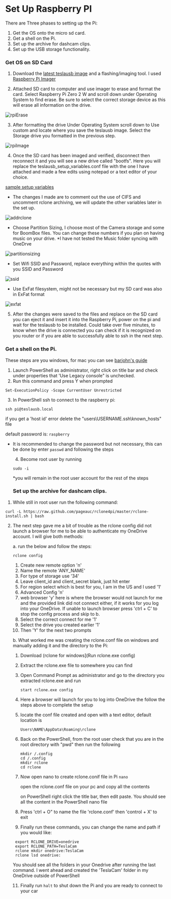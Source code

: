 # Set Up Raspberry PI
There are Three phases to setting up the Pi:
1. Get the OS onto the micro sd card.
2. Get a shell on the Pi.
3. Set up the archive for dashcam clips.
4. Set up the USB storage functionality.

### Get OS on SD Card
1. Download the [latest teslausb image](https://github.com/marcone/teslausb/releases) and a flashing/imaging tool. I used [Raspberry Pi Imager](https://github.com/marcone/teslausb/releases)

2. Attached SD card to computer and use imager to erase and format the card. Select Raspberry Pi Zero 2 W and scroll down under Operating System to find erase. Be sure to select the correct storage device as this will erase all information on the drive. 

![rpiErase](https://github.com/kamelne/teslausb_OneDrive/assets/57120024/8bbe9d88-2d48-4444-9df1-42df59b5b689)

3. After formatting the drive Under Operating System scroll down to Use custom and locate where you save the teslausb image. Select the Storage drive you formatted in the previous step.

![rpiImage](https://github.com/kamelne/teslausb_OneDrive/assets/57120024/e9fdab14-c572-4480-a5bf-b914926ebf25)

4. Once the SD card has been imaged and verified, disconnect then reconnect it and you will see a new drive called "bootfs". Here you will replace the teslausb_setup_variables.conf file with the one I have attached and made a few edits using notepad or a text editor of your choice.

[sample setup variables](doc/teslausb_setup_variables.conf)

- The changes I made are to comment out the use of CIFS and uncomment rclone archiving, we will update the other variables later in the set up. 

![addrclone](https://github.com/kamelne/teslausb_OneDrive/assets/57120024/cb4c6846-9bed-4f45-80da-c4338b0e27c4)

  
- Choose Partition Sizing, I choose most of the Camera storage and some for BoomBox files. You can change these numbers if you plan on having music on your drive. *I have not tested the Music folder syncing with OneDrve

![partitionsizing](https://github.com/kamelne/teslausb_OneDrive/assets/57120024/2222a720-c662-4805-89d1-5679e1a5e06c)


- Set Wifi SSID and Password, replace everything within the quotes with you SSID and Password

![ssid](https://github.com/kamelne/teslausb_OneDrive/assets/57120024/6753560b-2b1d-4d0b-ae64-908ab858bf91)

- Use ExFat filesystem, might not be necessary but my SD card was also in ExFat format

![exfat](https://github.com/kamelne/teslausb_OneDrive/assets/57120024/f580a8b8-e777-466f-8df5-6b05f4e0f865)


5. After the changes were saved to the files and replace on the SD card you can eject it and insert it into the Raspberry Pi, power on the pi and wait for the teslausb to be installed. Could take over five minutes, to know when the drive is connected you can check if it is recognized on you router or if you are able to successfully able to ssh in the next step.

### Get a shell on the Pi.
These steps are you windows, for mac you can see [barjohn's guide](https://github.com/barjohn/MarconeTeslausb/blob/master/doc/GetShellWithoutMonitorOnWindows.md)

1. Launch PowerShell as administrator, right click on title bar and check under properties that 'Use Legacy console" is unchecked.
2. Run this command and press Y when prompted

  `Set-ExecutionPolicy -Scope CurrentUser Unrestricted`

3. In PowerShell ssh to connect to the raspberry pi:
   
  `ssh pi@teslausb.local` 

  if you get a 'host id' error delete the "users\USERNAME\.ssh\known_hosts" file

  default password is:   `raspberry`

* It is recommended to change the password but not necessary, this can be done by enter `passwd` and following the steps

  4. Become root user by running
  
  `sudo -i`
  
  *you will remain in the root user account for the rest of the steps

  ### Set up the archive for dashcam clips.

1. While still in root user run the following command:

`curl -L https://raw.github.com/pageauc/rclone4pi/master/rclone-install.sh | bash`

2. The next step gave me a bit of trouble as the rclone config did not launch a browser for me to be able to authenticate my OneDrive account. I will give both methods:

   a. run the below and follow the steps:

   `rclone config`

     1. Create new remote option 'n'
     2. Name the remote 'ANY_NAME'
     3. For type of storage use '34'
     4. Leave  client_id and client_secret blank, just hit enter
     5. For region select which is best for you, I am in the US and I used '1'
     6. Advanced Config 'n'
     7. web browser 'y' here is where the browser would not launch for me and the provided link did not connect either, if it works for you log into your OneDrive. If unable to launch browser press 'ctrl + C' to stop the config process and skip to b.
     8. Select the correct connect for me '1'
     9. Select the drive you created earlier '1'
     10. Then 'Y' for the next two prompts
  
    b. What worked me was creating the rclone.conf file on windows and manually adding it and the directory to the Pi:
   
     1. Download (rclone for windows](Run rclone.exe config)
     2. Extract the rclone.exe file to somewhere you can find
     3. Open Command Prompt as administrator and go to the directory you extracted rclone.exe and run

        `start rclone.exe config`

     4. Here a browser will launch for you to log into OneDrive the follow the steps above to complete the setup
     5. locate the conf file created and open with a text editor, default location is

        `Users\NAME\AppData\Roaming\rclone`
        
     7. Back on the PowerShell, from the root user check that you are in the root directory with "pwd" then run the following

         ```
         mkdir /.config
         cd /.config
         mkdir rclone
         cd rclone
        ```
         
     8. Now open nano to create rclone.conif file in Pi
        ``` nano ```

        open the rclone.conf file on your pc and copy all the contents

        on PowerShell right click the title bar, then edit paste. You should see all the content in the PowerShell nano file

     9. Press 'ctrl + O" to name the file 'rclone.conf' then 'control + X' to exit
     10. Finally run these commands, you can change the name and path if you would like:

        
        export RCLONE_DRIVE=onedrive
        export RCLONE_PATH=TeslaCam         
        rclone mkdir onedrive:TeslaCam
        rclone lsd onedrive:
        

   You should see all the folders in your Onedrive after running the last command. I went ahead and created the 'TeslaCam' folder in my OneDrive outside of PowerShell

     11. Finally run `halt` to shut down the Pi and you are ready to connect to your car

        
         
  
  
